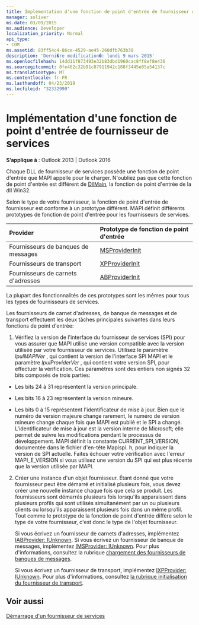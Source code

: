 ```yaml
---
title: Implémentation d'une fonction de point d'entrée de fournisseur de services
manager: soliver
ms.date: 03/09/2015
ms.audience: Developer
localization_priority: Normal
api_type:
- COM
ms.assetid: 83ff54c4-86ce-4529-ae45-260dfb763b30
description: 'Derni�re modification�: lundi 9 mars 2015'
ms.openlocfilehash: 14dd11f873493e32b83dbd1960cac8ff8ef8e436
ms.sourcegitcommit: 8fe462c32b91c87911942c188f3445e85a54137c
ms.translationtype: MT
ms.contentlocale: fr-FR
ms.lasthandoff: 04/23/2019
ms.locfileid: "32332990"
---
```

# <a name="implementing-a-service-provider-entry-point-function"></a>Implémentation d'une fonction de point d'entrée de fournisseur de services

  
  
**S’applique à** : Outlook 2013 | Outlook 2016 
  
Chaque DLL de fournisseur de services possède une fonction de point d'entrée que MAPI appelle pour le charger. N'oubliez pas que cette fonction de point d'entrée est différent de [DllMain](https://msdn.microsoft.com/library/ms682583.aspx), la fonction de point d'entrée de la dll Win32.
  
Selon le type de votre fournisseur, la fonction de point d'entrée de fournisseur est conforme à un prototype différent. MAPI définit différents prototypes de fonction de point d'entrée pour les fournisseurs de services.
  
|**Provider**|**Prototype de fonction de point d'entrée**|
|:-----|:-----|
|Fournisseurs de banques de messages  <br/> |[MSProviderInit](msproviderinit.md) <br/> |
|Fournisseurs de transport  <br/> |[XPProviderInit](xpproviderinit.md) <br/> |
|Fournisseurs de carnets d'adresses  <br/> |[ABProviderInit](abproviderinit.md) <br/> |
   
La plupart des fonctionnalités de ces prototypes sont les mêmes pour tous les types de fournisseurs de services. 
  
Les fournisseurs de carnet d'adresses, de banque de messages et de transport effectuent les deux tâches principales suivantes dans leurs fonctions de point d'entrée:
  
1. Vérifiez la version de l'interface du fournisseur de services (SPI) pour vous assurer que MAPI utilise une version compatible avec la version utilisée par votre fournisseur de services. Utilisez le paramètre _lpulMAPIVer_ , qui contient la version de l'interface SPI MAPI et le paramètre _lpulProviderVer_ , qui contient votre version SPI, pour effectuer la vérification. Ces paramètres sont des entiers non signés 32 bits composés de trois parties: 
    
  - Les bits 24 à 31 représentent la version principale.
    
  - Les bits 16 à 23 représentent la version mineure.
    
  - Les bits 0 à 15 représentent l'identificateur de mise à jour. Bien que le numéro de version majeure change rarement, le numéro de version mineure change chaque fois que MAPI est publié et le SPI a changé. L'identificateur de mise à jour est la version interne de Microsoft; elle permet de suivre les modifications pendant le processus de développement. MAPI définit la constante CURRENT_SPI_VERSION, documentée dans le fichier d'en-tête Mapispi. h, pour indiquer la version de SPI actuelle. Faites échouer votre vérification avec l'erreur MAPI_E_VERSION si vous utilisez une version du SPI qui est plus récente que la version utilisée par MAPI.
    
2. Créer une instance d'un objet fournisseur. Étant donné que votre fournisseur peut être démarré et initialisé plusieurs fois, vous devez créer une nouvelle instance chaque fois que cela se produit. Les fournisseurs sont démarrés plusieurs fois lorsqu'ils apparaissent dans plusieurs profils qui sont utilisés simultanément par un ou plusieurs clients ou lorsqu'ils apparaissent plusieurs fois dans un même profil. Tout comme le prototype de la fonction de point d'entrée diffère selon le type de votre fournisseur, c'est donc le type de l'objet fournisseur. 
    
    Si vous écrivez un fournisseur de carnets d'adresses, implémentez [IABProvider: IUnknown](iabprovideriunknown.md). Si vous écrivez un fournisseur de banque de messages, implémentez [IMSProvider: IUnknown](imsprovideriunknown.md). Pour plus d'informations, consultez la rubrique [chargement des fournisseurs de banques de messages](loading-message-store-providers.md).
    
    Si vous écrivez un fournisseur de transport, implémentez [IXPProvider: IUnknown](ixpprovideriunknown.md). Pour plus d'informations, consultez [la rubrique initialisation du fournisseur de transport](initializing-the-transport-provider.md).
    
## <a name="see-also"></a>Voir aussi



[Démarrage d'un fournisseur de services](starting-a-service-provider.md)

